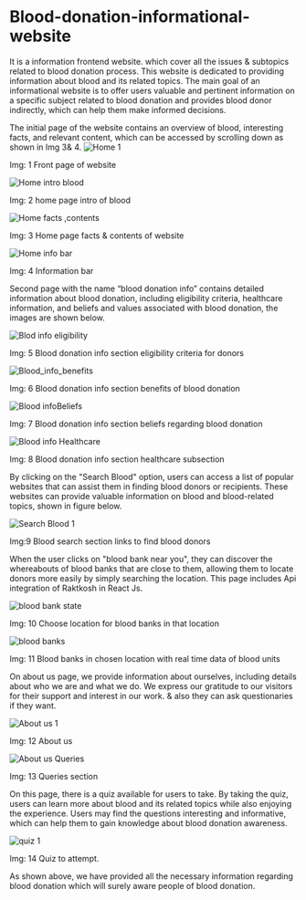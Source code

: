 # Blood-donation-informational-website
It is a information frontend website. which cover all the issues & subtopics related to blood donation process.
This website is dedicated to providing information about blood and its related topics. The main goal of an informational website is to offer users valuable and pertinent information on a specific subject related to blood donation and provides blood donor indirectly, which can help them make informed decisions.

The initial page of the website contains an overview of blood, interesting facts, and relevant content, which can be accessed by scrolling down as shown in Img 3& 4.
![Home 1](https://github.com/patidar-sonali/Blood-donation-informational-website/assets/96821408/8850c142-94cf-48e5-a350-e28b56efcc87)


Img: 1 Front page of website

 ![Home intro blood](https://github.com/patidar-sonali/Blood-donation-informational-website/assets/96821408/3a65b8d7-2e54-4a2a-b544-5f473a859243)


Img: 2 home page intro of blood


![Home facts ,contents](https://github.com/patidar-sonali/Blood-donation-informational-website/assets/96821408/ee3ab52b-4bcf-4c15-892d-8d28998c7ae5)

Img: 3 Home page facts & contents of website

![Home info bar](https://github.com/patidar-sonali/Blood-donation-informational-website/assets/96821408/98eb33b8-7594-4b09-ad9b-84b4ec3838f5)

 
Img: 4 Information bar

Second page with the name “blood donation info” contains detailed information about blood donation, including eligibility criteria, healthcare information, and beliefs and values associated with blood donation, the images are shown below.

 ![Blod info eligibility](https://github.com/patidar-sonali/Blood-donation-informational-website/assets/96821408/35d904de-c05f-4963-a455-587afa43295b)

Img: 5 Blood donation info section eligibility criteria for donors

![Blood_info_benefits](https://github.com/patidar-sonali/Blood-donation-informational-website/assets/96821408/98ce4424-a2bf-48bc-bd1f-73b5e465c649)

Img: 6 Blood donation info section benefits of blood donation 

![Blood infoBeliefs](https://github.com/patidar-sonali/Blood-donation-informational-website/assets/96821408/158b0a10-7e6c-4f7c-a485-25ad6b09326e)

Img: 7 Blood donation info section beliefs regarding blood donation

![Blood info Healthcare](https://github.com/patidar-sonali/Blood-donation-informational-website/assets/96821408/9f9f74a1-b7e7-4570-9ecc-dcc3c6ab9e4f)


Img: 8 Blood donation info section   healthcare subsection


By clicking on the "Search Blood" option, users can access a list of popular websites that can assist them in finding blood donors or recipients. These websites can provide valuable information on blood and blood-related topics, shown in figure below.


![Search Blood 1](https://github.com/patidar-sonali/Blood-donation-informational-website/assets/96821408/9ddde52b-7826-44ec-88ae-3aa42b548a95)

Img:9 Blood search section links to find blood donors


When the user clicks on "blood bank near you", they can discover the whereabouts of blood banks that are close to them, allowing them to locate donors more easily by simply searching the location. This page includes Api integration of Raktkosh in React Js.

 ![blood bank state](https://github.com/patidar-sonali/Blood-donation-informational-website/assets/96821408/bc563051-26d3-4444-b3da-f996aba79246)


Img: 10 Choose location for blood banks in that location

![blood banks](https://github.com/patidar-sonali/Blood-donation-informational-website/assets/96821408/9ea76912-0603-4c00-a1d3-991ca1730ce9)

 

Img: 11 Blood banks in chosen location with real time data of blood units


On about us page, we provide information about ourselves, including details about who we are and what we do. We express our gratitude to our visitors for their support and interest in our work. & also they can ask questionaries if they want.


 
![About us 1](https://github.com/patidar-sonali/Blood-donation-informational-website/assets/96821408/663685a4-070d-4385-9afe-a99b63bdd3d0)


Img: 12 About us


![About us Queries](https://github.com/patidar-sonali/Blood-donation-informational-website/assets/96821408/25a34633-31f1-4c3a-aee2-899326f9a357)


Img: 13 Queries section


On this page, there is a quiz available for users to take. By taking the quiz, users can learn more about blood and its related topics while also enjoying the experience. Users may find the questions interesting and informative, which can help them to gain knowledge about blood donation awareness.

 

![quiz 1](https://github.com/patidar-sonali/Blood-donation-informational-website/assets/96821408/d4184dbc-6ff0-4272-835f-3673d8784d3e)



Img: 14 Quiz to attempt.

As shown above, we have provided all the necessary information regarding blood donation which will surely aware people of blood donation. 

